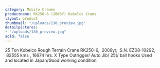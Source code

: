 ```yaml
---
category: Mobile Cranes
productname: RK250-6 (2006Y) Kobelco Crane
layout: product
thumbnail: "/uploads/130_preview.jpg"
detailpictures:
- "/uploads/130_preview.jpg"
sold: false
---
```


25 Ton Kobelco Rough Terrain Crane
RK250-6,  2006yr,  S.N. EZ08-10292,  82555 kms , 16674 hrs.
X Type Outrigger/ Auto Jib/ 25t/ ball hooks
Used and located in Japan/Good working condition


